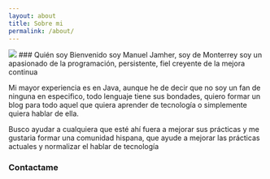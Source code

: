 ```yaml
---
layout: about
title: Sobre mi
permalink: /about/
---
```

<img src="{{ site.baseurl }}/images/jamher.jpeg" />
### Quién soy
Bienvenido soy Manuel Jamher, soy de Monterrey soy un apasionado de la programación, persistente, fiel creyente de la mejora continua

Mi mayor experiencia es en Java, aunque he de decir que no soy un fan de ninguna en especifico, todo lenguaje tiene sus bondades, quiero formar un blog para todo aquel que quiera aprender de tecnología o simplemente quiera hablar de ella.

Busco ayudar a cualquiera que esté ahí fuera a mejorar sus prácticas y me gustaria formar una comunidad hispana, que ayude a mejorar las prácticas actuales y normalizar el hablar de tecnología

### Contactame